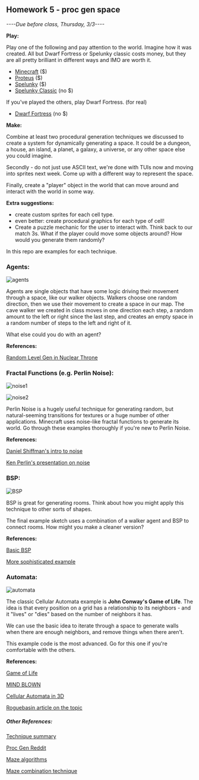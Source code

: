 ## Homework 5 - proc gen space

*----Due before class, Thursday, 3/3----*

**Play:**

Play one of the following and pay attention to the world. Imagine how it was created. All but Dwarf Fortress or Spelunky classic costs money, but they are all pretty brilliant in different ways and IMO are worth it.

* [Minecraft](https://minecraft.net/) ($)
* [Proteus](http://twistedtreegames.com/proteus/) ($)
* [Spelunky](http://www.spelunkyworld.com/) ($)
* [Spelunky Classic](http://tinysubversions.com/game/spelunky/) (no $)

If you've played the others, play Dwarf Fortress. (for real)

* [Dwarf Fortress](http://www.bay12games.com/dwarves/) (no $)

**Make:**

Combine at least two procedural generation techniques we discussed to create a system for dynamically generating a space. It could be a dungeon, a house, an island, a planet, a galaxy, a universe, or any other space else you could imagine.

Secondly - do not just use ASCII text, we're done with TUIs now and moving into sprites next week. Come up with a different way to represent the space.

Finally, create a "player" object in the world that can move around and interact with the world in some way.

**Extra suggestions:**

* create custom sprites for each cell type.
* even better: create procedural graphics for each type of cell!
* Create a puzzle mechanic for the user to interact with. Think back to our match 3s. What if the player could move some objects around? How would you generate them randomly?

In this repo are examples for each technique.

### Agents:

![agents](https://raw.githubusercontent.com/whoisbma/Game-Aesthetics-SP16/master/class-05-procGen/images/cave.png)

Agents are single objects that have some logic driving their movement through a space, like our walker objects. Walkers choose one random direction, then we use their movement to create a space in our map. The cave walker we created in class moves in one direction each step, a random amount to the left or right since the last step, and creates an empty space in a random number of steps to the left and right of it.

What else could you do with an agent?

**References:**

[Random Level Gen in Nuclear Throne](http://www.vlambeer.com/2013/04/02/random-level-generation-in-wasteland-kings/)

### Fractal Functions (e.g. Perlin Noise):

![noise1](https://raw.githubusercontent.com/whoisbma/Game-Aesthetics-SP16/master/class-05-procGen/images/map1.png)

![noise2](https://raw.githubusercontent.com/whoisbma/Game-Aesthetics-SP16/master/class-05-procGen/images/map2.png)

Perlin Noise is a hugely useful technique for generating random, but natural-seeming transitions for textures or a huge number of other applications. Minecraft uses noise-like fractal functions to generate its world. Go through these examples thoroughly if you're new to Perlin Noise.

**References:**

[Daniel Shiffman's intro to noise](https://vimeo.com/58492076)

[Ken Perlin's presentation on noise](http://www.noisemachine.com/talk1/)

### BSP:

![BSP](https://raw.githubusercontent.com/whoisbma/Game-Aesthetics-SP16/master/class-05-procGen/images/BSP.png)

BSP is great for generating rooms. Think about how you might apply this technique to other sorts of shapes. 

The final example sketch uses a combination of a walker agent and BSP to connect rooms. How might you make a cleaner version?

**References:**

[Basic BSP](http://www.roguebasin.com/index.php?title=Basic_BSP_Dungeon_generation)

[More sophisticated example](http://gamedevelopment.tutsplus.com/tutorials/how-to-use-bsp-trees-to-generate-game-maps--gamedev-12268)

### Automata:

![automata](https://raw.githubusercontent.com/whoisbma/Game-Aesthetics-SP16/master/class-05-procGen/images/automata-treasure.png)

The classic Cellular Automata example is **John Conway's Game of Life**. The idea is that every position on a grid has a relationship to its neighbors - and it "lives" or "dies" based on the number of neighbors it has.

We can use the basic idea to iterate through a space to generate walls when there are enough neighbors, and remove things when there aren't.

This example code is the most advanced. Go for this one if you're comfortable with the others.

**References:**

[Game of Life](http://www.bitstorm.org/gameoflife/)

[MIND BLOWN](https://www.youtube.com/watch?v=xP5-iIeKXE8)

[Cellular Automata in 3D](http://cubes.io/)

[Roguebasin article on the topic](http://www.roguebasin.com/index.php?title=Cellular_Automata_Method_for_Generating_Random_Cave-Like_Levels)

##### Other References:

[Technique summary](http://www.futuredatalab.com/proceduraldungeon/)

[Proc Gen Reddit](https://www.reddit.com/r/proceduralgeneration/)

[Maze algorithms](http://www.astrolog.org/labyrnth/algrithm.htm)

[Maze combination technique](http://journal.stuffwithstuff.com/2014/12/21/rooms-and-mazes/)